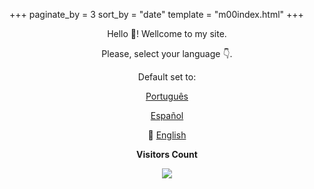 +++
paginate_by = 3
sort_by = "date"
template = "m00index.html"
+++

<p align="center"> Hello 👋! Wellcome to my site.</p>
<p align="center"> Please, select your language 👇.</p>
<p align="center"> Default set to: </p>
<p align="center"><a class="top" href="/pt/">Português</a>
</p>
<p align="center"><a class="top" href="/es/">Español</a>
</p>
<p align="center">🔴 <a class="top" href="/">English</a>
</p>
<p align="center"><b>Visitors Count</b></p>
  
<p align="center"><img align="center" src="https://visit-counter.vercel.app/counter.png?page=https%3A%2F%2Fm00sp.github.io&s=30&c=c64600&bg=00000000&no=2&ff=electrolize&tb=&ta=" /></p>
